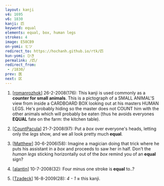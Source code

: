 ```yaml
---
layout: kanji
v4: 1695
v6: 1830
kanji: 匹
keyword: equal
elements: equal, box, human legs
strokes: 4
image: E58CB9
on-yomi: ヒツ
redirect_to: https://hochanh.github.io/rtk/匹
kun-yomi: ひき
permalink: /匹/
redirect_from:
 - /1830/
prev: 医
next: 区
---
```


1) [<a href="http://kanji.koohii.com/profile/romanrozhok">romanrozhok</a>] 26-2-2008(176): This kanji is used commonly as a <strong>counter for small animals</strong>. This is a pictograph of a SMALL ANIMAL&#039;S view from inside a CARDBOARD BOX looking out at his masters HUMAN LEGS. He&#039;s probably hiding so the master does not COUNT him with the other animals which will probably be eaten (thus he avoids everyones<strong> EQUAL</strong> fate on the farm: the kitchen table).

2) [<a href="http://kanji.koohii.com/profile/CountPacula">CountPacula</a>] 21-7-2008(97): Put a <em>box</em> over everyone&#039;s heads, letting only the <em>legs</em> show, and we all look pretty much<strong> equal</strong>.

3) [<a href="http://kanji.koohii.com/profile/Matthew">Matthew</a>] 30-6-2006(58): Imagine a magician doing that trick where he puts his assistant in a <em>box</em> and proceeds to saw her in half. Don’t the <em>human legs</em> sticking horizontally out of the <em>box</em> remind you of an<strong> equal</strong> sign?

4) [<a href="http://kanji.koohii.com/profile/alantin">alantin</a>] 10-7-2008(32): Four minus one stroke is<strong> equal</strong> to..?

5) [<a href="http://kanji.koohii.com/profile/Tzadeck">Tzadeck</a>] 16-8-2009(28): <em>4 - 1</em> <strong>=</strong> this kanji.

